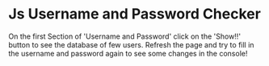 # Js Username and Password Checker
On the first Section of 'Username and Password' click on the 'Show!!' button to see the database of few users. Refresh the page and try to fill in the username and password again to see some changes in the console!

